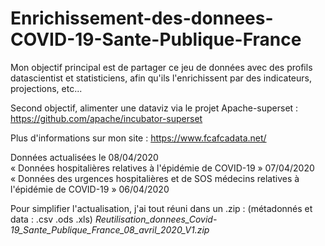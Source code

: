# Enrichissement-des-donnees-COVID-19-Sante-Publique-France

Mon objectif principal est de partager ce jeu de données avec des profils datascientist et statisticiens, afin qu'ils l'enrichissent par des indicateurs, projections, etc...

Second objectif, alimenter une dataviz via le projet Apache-superset : https://github.com/apache/incubator-superset

Plus d'informations sur mon site : https://www.fcafcadata.net/

Données actualisées le 08/04/2020  
« Données hospitalières relatives à l'épidémie de COVID-19 » 07/04/2020   
« Données des urgences hospitalières et de SOS médecins relatives à l'épidémie de COVID-19 » 06/04/2020

Pour simplifier l'actualisation, j'ai tout réuni dans un .zip : (métadonnés et data : .csv .ods .xls)
*Reutilisation_donnees_Covid-19_Sante_Publique_France_08_avril_2020_V1.zip*

